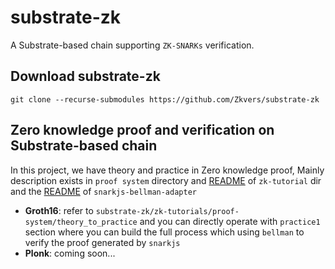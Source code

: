 # substrate-zk

A Substrate-based chain supporting `ZK-SNARKs` verification.

## Download substrate-zk
```
git clone --recurse-submodules https://github.com/Zkvers/substrate-zk
```

## Zero knowledge proof and verification on Substrate-based chain
In this project, we have theory and practice in Zero knowledge proof, Mainly description exists in `proof system` directory and [README](https://github.com/Zkvers/substrate-zk/blob/master/zk-tutorials/ZKSNARKS.md) of `zk-tutorial` dir and the [README](https://github.com/Zkvers/snarkjs-bellman-adapter/blob/main/README.md) of `snarkjs-bellman-adapter`
- **Groth16**: refer to `substrate-zk/zk-tutorials/proof-system/theory_to_practice` and you can directly operate with `practice1` section where you can build the full process which using `bellman` to verify the proof generated by `snarkjs`
- **Plonk**: coming soon...
